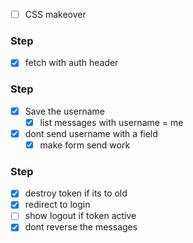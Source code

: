 * [ ] CSS makeover

### Step
* [X] fetch with auth header

### Step
* [X] Save the username
    * [X] list messages with username = me
* [X] dont send username with a field
    * [X] make form send work

### Step
* [X] destroy token if its to old
* [X] redirect to login
* [ ] show logout if token active
* [X] dont reverse the messages
